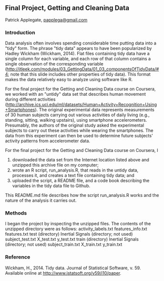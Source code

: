 ## Final Project, Getting and Cleaning Data
Patrick Applegate, papplega@gmail.com

### Introduction 

Data analysis often involves spending considerable time putting data into a "tidy" form.  The phrase "tidy data" appears to have been popularized by Hadley Wickham (Wickham, 2014).  Flat files containing tidy data have a single column for each variable, and each row of that column contains a single observation of the corresponding variable (http://jtleek.com/modules/03_GettingData/01_03_componentsOfTidyData/#4; note that this slide includes other properties of tidy data).  This format makes the data relatively easy to analyze using software like R.  

For the final project for the Getting and Cleaning Data course on Coursera, we worked with an "untidy" data set that describes human movement during different activities (http://archive.ics.uci.edu/ml/datasets/Human+Activity+Recognition+Using+Smartphones).  The original experimental data represents measurements of 30 human subjects carrying out various activities of daily living (e.g., standing, sitting, walking upstairs), using smartphone accelerometers.  Presumably, the authors of the original study asked the experimental subjects to carry out these activities while wearing the smartphones.  The data from this experiment can then be used to determine future subjects' activity patterns from accelerometer data.  

For the final project for the Getting and Cleaning Data course on Coursera, I
1) downloaded the data set from the Internet location listed above and unzipped this archive file on my computer;
2) wrote an R script, run_analysis.R, that reads in the untidy data, processes it, and creates a text file containing tidy data; and
3) uploaded the script, a README file, and a code book describing the variables in the tidy data file to Github.  

This README.md file describes how the script run_analysis.R works and the nature of the analysis it carries out.  

### Methods

I began the project by inspecting the unzipped files.  The contents of the unzipped directory were as follows:
activity_labels.txt
features_info.txt
features.txt
test (directory)
  Inertial Signals (directory; not used)
  subject_test.txt
  X_test.txt
  y_test.txt
train (directory)
  Inertial Signals (directory; not used)
  subject_train.txt
  X_train.txt
  y_train.txt



### Reference

Wickham, H., 2014.  Tidy data.  Journal of Statistical Software, v. 59.  Available online at http://www.jstatsoft.org/v59/i10/paper.  
